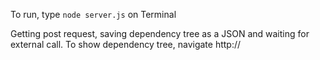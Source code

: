 To run, type `node server.js` on Terminal

Getting post request, saving dependency tree as a JSON and waiting for external call.
To show dependency tree, navigate http://<Your host name>
